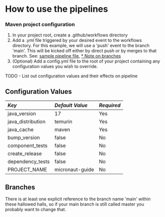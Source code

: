 # How to use the pipelines

### Maven project configuration

1. In your project root, create a .github/workflows directory
2. Add a .yml file triggered by your desired event to the workflows directory. For this example, we will use a 'push' event to the branch 'main'.  This will be kicked off either by direct push or by merges to that branch. See: [sample pipeline file](call-pipeline.yml), [* Note on branches](#branches)
3. \(Optional\) Add a config.yml file to the root of your project containing any configuration values you wish to override.

TODO - List out configuration values and their effects on pipeline

## Configuration Values

| *Key*             | *Default Value* | *Required* |
|:------------------|:----------------|:-----------|
| java_version      | 17              | Yes        |
| java_distribution | temurin         | Yes        |   
| java_cache        | maven           | Yes        |
| bump_version      | false           | No         |
| component_tests   | false           | No         |
| create_release    | false           | No         |
| dependency_tests  | false           | No         |
| PROJECT_NAME      | micronaut-guide | No         |




## Branches

There is at least one explicit reference to the branch name 'main' within these hallowed halls, so if your main branch is still called master you probably want to change that.